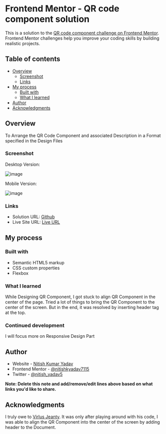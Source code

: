 # Frontend Mentor - QR code component solution

This is a solution to the [QR code component challenge on Frontend Mentor](https://www.frontendmentor.io/challenges/qr-code-component-iux_sIO_H). Frontend Mentor challenges help you improve your coding skills by building realistic projects.

## Table of contents

- [Overview](#overview)
  - [Screenshot](#screenshot)
  - [Links](#links)
- [My process](#my-process)
  - [Built with](#built-with)
  - [What I learned](#what-i-learned)
- [Author](#author)
- [Acknowledgments](#acknowledgments)

## Overview

To Arrange the QR Code Component and associated Description in a Format specified in the Design Files

### Screenshot

Desktop Version:

![image](https://user-images.githubusercontent.com/55741811/193655807-7b9e39e1-6834-453d-bc47-e3a5aa55cacd.png)

Mobile Version:

![image](https://user-images.githubusercontent.com/55741811/193656128-737cad79-43f3-408c-8342-59bbb0f728aa.png)

### Links

- Solution URL: [Github](https://github.com/nitishkyadav7115/QR-Component-Design)
- Live Site URL: [Live URL](https://nitishkyadav.me/QR-Component-Design/)

## My process

### Built with

- Semantic HTML5 markup
- CSS custom properties
- Flexbox

### What I learned

While Designing QR Component, I got stuck to align QR Component in the center of the page. Tried a lot of things to bring the QR Component to the center of the screen. But in the end, it was resolved by inserting header tag at the top.

### Continued development

I will focus more on Responsive Design Part

## Author

- Website - [Nitish Kumar Yadav](https://www.nitishkyadav.me)
- Frontend Mentor - [@nitishkyadav7115](https://www.frontendmentor.io/profile/nitishkyadav7115)
- Twitter - [@nitish_yadav5](https://twitter.com/nitish_yadav5)

**Note: Delete this note and add/remove/edit lines above based on what links you'd like to share.**

## Acknowledgments

I truly owe to [Virlus Jeanty](https://github.com/vjeanty02). It was only after playing around with his code, I was able to align the QR Component into the center of the screen by adding header to the Document.
